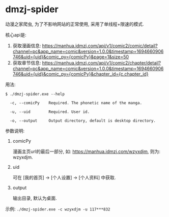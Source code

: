 # dmzj-spider
动漫之家爬虫, 为了不影响网站的正常使用, 采用了单线程+限速的模式.

核心api是:
1.  获取漫画信息: https://manhua.idmzj.com/api/v1/comic2/comic/detail?channel=pc&app_name=comic&version=1.0.0&timestamp=1694660906746&uid={uid}&comic_py={comicPy}&page=1&size=50
2. 获取章节信息: https://manhua.idmzj.com/api/v1/comic2/chapter/detail?channel=pc&app_name=comic&version=1.0.0&timestamp=1694660906746&uid={uid}&comic_py={comicPy}&chapter_id={c.chapter_id}


用法:
```shell
$ ./dmzj-spider.exe --help

  -c, --comicPy    Required. The phonetic name of the manga.

  -u, --uid        Required. User id.

  -o, --output     Output directory, default is desktop directory.
```
参数说明:
1. comicPy

    漫画主页url的最后一部分, 如: https://manhua.idmzj.com/wzyxdjm, 则为: wzyxdjm.

2. uid

    可在 [我的首页] -> [个人设置] -> [个人资料] 中获取.   

3. output
    
    输出目录, 默认为桌面.


示例:
    `./dmzj-spider.exe -c wzyxdjm -u 117***832`